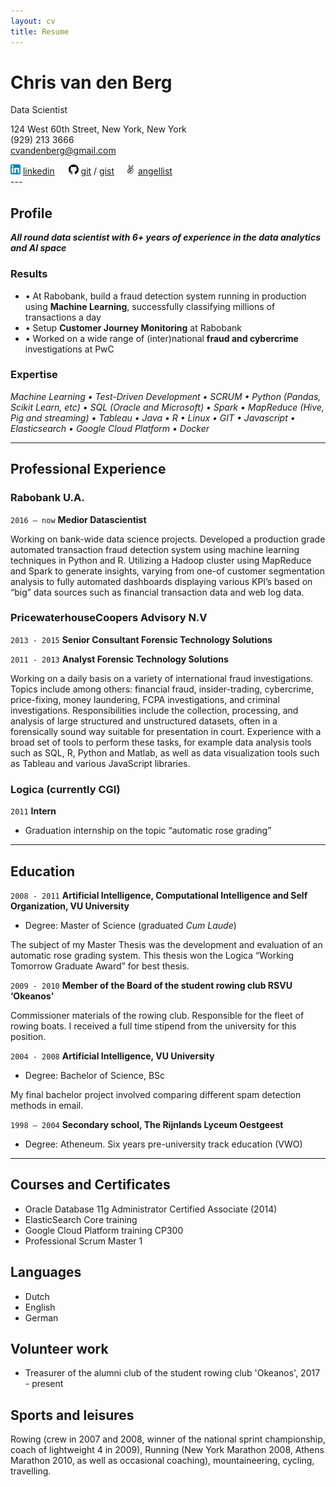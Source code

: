 ```yaml
---
layout: cv
title: Resume
---
```

# Chris van den Berg
Data Scientist


124 West 60th Street, New York, New York
<br>(929) 213 3666 
<br> cvandenberg@gmail.com
<div id="webaddress">
<img src="/media/img/linkedinlog.png" alt="linkedimg">&nbsp;<a href="https://www.linkedin.com/in/chris-van-den-berg/">linkedin</a> &emsp; <img src="/media/img/github-logo.png" alt="gitimg">&nbsp;<a href="https://github.com/Bergvca">git</a> / <a href="https://gist.github.com/Bergvca">gist</a> &emsp;<img src="/media/img/angellist.png" alt="angelimg">&nbsp;<a href="https://angel.co/chris-a-van-den-berg">angellist</a>
</div>
---

## Profile
_**All round data scientist with 6+ years of experience in the data analytics and AI space**_

### Results
* &bull; At Rabobank, build a fraud detection system running in production using **Machine Learning**, successfully 
 classifying millions of transactions a day
* &bull; Setup **Customer Journey Monitoring** at Rabobank 
* &bull; Worked on a wide range of (inter)national **fraud and cybercrime** investigations at PwC

### Expertise
_Machine Learning &bull; Test-Driven Development &bull; SCRUM &bull;
Python (Pandas, Scikit Learn, etc) &bull; SQL (Oracle and Microsoft) &bull; Spark &bull; 
MapReduce (Hive, Pig and streaming) &bull; Tableau &bull; Java &bull; R &bull; Linux &bull; GIT
&bull; Javascript &bull; Elasticsearch &bull; Google Cloud Platform &bull; Docker_

---
## Professional Experience
### Rabobank U.A.

`2016 – now`  **Medior Datascientist**

Working on bank-wide data science projects. Developed a production grade automated transaction fraud detection system 
using machine learning techniques in Python and R. Utilizing a Hadoop cluster using MapReduce and Spark to generate 
insights, varying from one-of customer segmentation analysis to fully automated dashboards displaying various KPI’s 
based on “big” data sources such as financial transaction data and web log data. 

### PricewaterhouseCoopers Advisory N.V

`2013 - 2015`  **Senior Consultant Forensic Technology Solutions**

`2011 - 2013`  **Analyst Forensic Technology Solutions**	

Working on a daily basis on a variety of international fraud investigations. 
Topics include among others: financial fraud, insider-trading, cybercrime, price-fixing, money laundering, 
FCPA investigations, and criminal investigations. Responsibilities include the collection, processing, and analysis of 
large structured and unstructured datasets, often in a forensically sound way suitable for presentation in court. 
Experience with a broad set of tools to perform these tasks, for example data analysis tools such as SQL, R, Python and 
Matlab, as well as data visualization tools such as Tableau and various JavaScript libraries. 

### Logica (currently CGI)
`2011` **Intern**
* Graduation internship on the topic “automatic rose grading”

---

## Education
`2008 - 2011` **Artificial Intelligence, Computational Intelligence and Self Organization, VU University** 
*  Degree: Master of Science (graduated _Cum Laude_)

The subject of my Master Thesis was the development and evaluation of an automatic rose grading system. 
This thesis won the Logica “Working Tomorrow Graduate Award” for best thesis.

`2009 - 2010` **Member of the Board of the student rowing club RSVU ‘Okeanos’**

Commissioner materials of the rowing club. Responsible for the fleet of rowing boats. I received a full time stipend 
from the university for this position.


`2004 - 2008` **Artificial Intelligence, VU University**
* Degree: Bachelor of Science, BSc

My final bachelor project involved comparing different spam detection methods in email. 

`1998 – 2004` **Secondary school, The Rijnlands Lyceum Oestgeest**
* Degree: Atheneum. Six years pre-university track education (VWO)

---

## Courses and Certificates
* Oracle Database 11g Administrator Certified Associate (2014)
* ElasticSearch Core training
* Google Cloud Platform training CP300
* Professional Scrum Master 1


## Languages
* Dutch
* English
* German

<div class="page-break"></div>

## Volunteer work
* Treasurer of the alumni club of the student rowing club 'Okeanos', 2017 - present

## Sports and leisures
Rowing (crew in 2007 and 2008, winner of the national sprint championship, coach of lightweight 4 in 2009), 
Running (New York Marathon 2008, Athens Marathon 2010, as well as occasional coaching), mountaineering, 
cycling, travelling.
